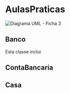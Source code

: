 # AulasPraticas

![Diagrama UML - Ficha 3](images/uml_elsa.jpg)

## Banco
Esta classe inclui
## ContaBancaria
## Casa